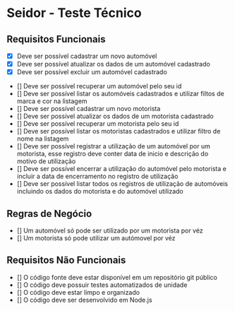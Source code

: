 # Seidor - Teste Técnico

## Requisitos Funcionais

- [x] Deve ser possível cadastrar um novo automóvel
- [x] Deve ser possível atualizar os dados de um automóvel cadastrado
- [x] Deve ser possível excluir um automóvel cadastrado
- [] Deve ser possível recuperar um automóvel pelo seu id
- [] Deve ser possível listar os automóveis cadastrados e utilizar filtos de marca e cor na listagem
- [] Deve ser possível cadastrar um novo motorista
- [] Deve ser possível atualizar os dados de um motorista cadastrado
- [] Deve ser possível recuperar um motorista pelo seu id
- [] Deve ser possível listar os motoristas cadastrados e utilizar filtro de nome na listagem
- [] Deve ser possível registrar a utilização de um automóvel por um motorista, esse registro deve conter data de inicio e descrição do motivo de utilização
- [] Deve ser possível encerrar a utilização do automóvel pelo motorista e incluir a data de encerramento no registro de utilização
- [] Deve ser possível listar todos os registros de utilização de automóveis incluindo os dados do motorista e do automóvel utilizado

## Regras de Negócio

- [] Um automóvel só pode ser utilizado por um motorista por véz
- [] Um motorista só pode utilizar um autómovel por véz

## Requisitos Não Funcionais

- [] O código fonte deve estar disponível em um repositório git público
- [] O código deve possuir testes automatizados de unidade
- [] O código deve estar limpo e organizado
- [] O código deve ser desenvolvido em Node.js
